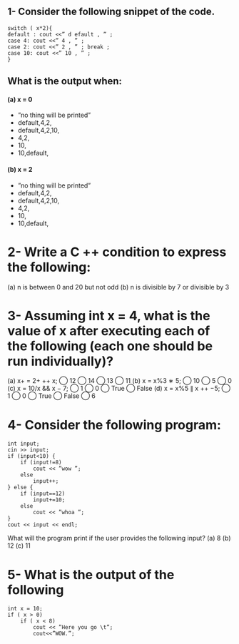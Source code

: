 ## 1- Consider the following snippet of the code.
```
switch ( x*2){
default : cout <<” d efault , ” ;
case 4: cout <<” 4 , ” ;
case 2: cout <<” 2 , ” ; break ;
case 10: cout <<” 10 , ” ;
}
```
## What is the output when:
#### (a) x = 0
- ”no thing will be printed”
- default,4,2,
- default,4,2,10,
- 4,2,
- 10,
- 10,default,
#### (b) x = 2
- ”no thing will be printed”
-  default,4,2,
-   default,4,2,10,
-   4,2,
-   10,
-   10,default,
# 2- Write a C ++ condition to express the following:
(a) n is between 0 and 20 but not odd 
(b) n is divisible by 7 or divisible by 3
# 3- Assuming int x = 4, what is the value of x after executing each of the following (each one should be run individually)?
(a) x+ = 2+ ++ x;
⃝ 12 ⃝ 14 ⃝ 13 ⃝ 11
(b) x = x%3 ∗ 5;
⃝ 10 ⃝ 5 ⃝ 0
(c) x = 10/x && x − 7;
⃝ 1 ⃝ 0 ⃝ True ⃝ False
(d) x = x%5 ∥ x ++ −5;
⃝ 1 ⃝ 0 ⃝ True ⃝ False ⃝ 6
# 4-  Consider the following program:
```
int input;
cin >> input;
if (input<10) {
    if (input!=8)
        cout << ”wow ”;
    else
        input++;
} else {
    if (input==12)
        input+=10;
    else
        cout << ”whoa ”;
}
cout << input << endl;
```
What will the program print if the user provides the following input?
(a) 8
(b) 12
(c) 11
# 5- What is the output of the following
```
int x = 10;
if ( x > 0)
    if ( x < 8)
        cout << ”Here you go \t”;
        cout<<”WOW.”;
```

